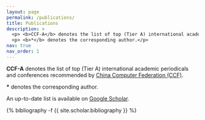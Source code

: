```yaml
---
layout: page
permalink: /publications/
title: Publications
description: >
  <p> <b>CCF-A</b> denotes the list of top (Tier A) international academic periodicals and conferences recommended by <a href="https://www.ccf.org.cn/en/Bulletin/2019-05-13/663884.shtml">China Computer Federation (CCF)</a>. </p>
  <p> <b>*</b> denotes the corresponding author.</p>
nav: true
nav_order: 1
---
```

<!-- _pages/publications.md -->

<b>CCF-A</b> denotes the list of top (Tier A) international academic periodicals and conferences recommended by <a href="https://www.ccf.org.cn/en/Bulletin/2019-05-13/663884.shtml">China Computer Federation (CCF)</a>.

<b>*</b> denotes the corresponding author.

An up-to-date list is available on <a href="https://scholar.google.com/citations?user=NQRaX1oAAAAJ&hl=en">Google Scholar</a>.

<div class="publications">

{% bibliography -f {{ site.scholar.bibliography }} %}

</div>

